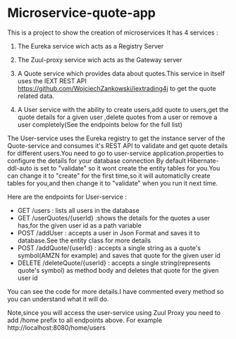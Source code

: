 # Microservice-quote-app
This is a project to show the creation of microservices
It has 4 services :

1. The Eureka service wich acts as a Registry Server

2. The Zuul-proxy service wich acts as the Gateway server

3. A Quote service which provides data about quotes.This service in itself uses the IEXT REST API 
https://github.com/WojciechZankowski/iextrading4j to get the quote related data.

4. A User service with the ability to create users,add quote to users,get the quote details for a given user ,delete quotes from a user or
remove a user completely(See the endpoints below for the full list)

The User-service uses the Eureka registry to get the instance server of the Quote-service and consumes it's REST API to validate and get
quote details for different users.You need to go to user-service application.properties to configure the details for your database connection
By default Hibernate-ddl-auto is set to "validate" so it wont create the entity tables for you.You can change it to "create" for the first
time,so it will automaticlly create tables for you,and then change it to "validate" when you run it next time.

Here are the endpoints for User-service :
* GET /users : lists all users in the database
* GET /userQuotes/{userId} :shows the details for the quotes a user has,for the given user id as a path variable
* POST /addUser : accepts a user in Json Format and saves it to database.See the entity class for more details
* POST /addQuote/{userId} : accepts a single string as a quote's symbol(AMZN for example) and saves that quote for the given user id
* DELETE /deleteQuote/{userId} : accepts a single string(represents quote's symbol) as method body and deletes that quote for the given user id

You can see the code for more details.I have commented every method so you can understand what it will do.

Note,since you will access the user-service using Zuul Proxy you need to add /home prefix to all endpoints above.
For example http://localhost:8080/home/users
